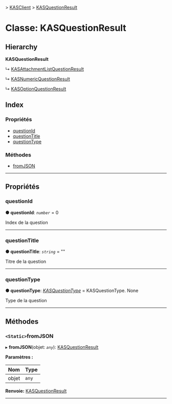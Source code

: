 [](../README.md) > [KASClient](../modules/kasclient.md) > [KASQuestionResult](../classes/kasclient.kasquestionresult.md)

# <a name="class-kasquestionresult"></a>Classe: KASQuestionResult

## <a name="hierarchy"></a>Hierarchy

**KASQuestionResult**

↳ [KASAttachmentListQuestionResult](kasclient.kasattachmentlistquestionresult.md)

↳ [KASNumericQuestionResult](kasclient.kasnumericquestionresult.md)

↳ [KASOptionQuestionResult](kasclient.kasoptionquestionresult.md)

## <a name="index"></a>Index

### <a name="properties"></a>Propriétés

* [questionId](kasclient.kasquestionresult.md#questionid)
* [questionTitle](kasclient.kasquestionresult.md#questiontitle)
* [questionType](kasclient.kasquestionresult.md#questiontype)
### <a name="methods"></a>Méthodes

* [fromJSON](kasclient.kasquestionresult.md#fromjson)

---

## <a name="properties"></a>Propriétés

<a id="questionid"></a>

###  <a name="questionid"></a>questionId

**● questionId**: *`number`* = 0

Index de la question

___

<a id="questiontitle"></a>

###  <a name="questiontitle"></a>questionTitle

**● questionTitle**: *`string`* = ""

Titre de la question

___

<a id="questiontype"></a>

###  <a name="questiontype"></a>questionType

**● questionType**: *[KASQuestionType](../enums/kasclient.kasquestiontype.md)* = KASQuestionType. None

Type de la question

___

## <a name="methods"></a>Méthodes

<a id="fromjson"></a>

### <a name="static-fromjson"></a>`<Static>`fromJSON

▸ **fromJSON**(objet: *`any`*): [KASQuestionResult](kasclient.kasquestionresult.md)

**Paramètres :**

| Nom | Type |
| ------ | ------ |
| objet | `any` |

**Renvoie:** [KASQuestionResult](kasclient.kasquestionresult.md)

___

